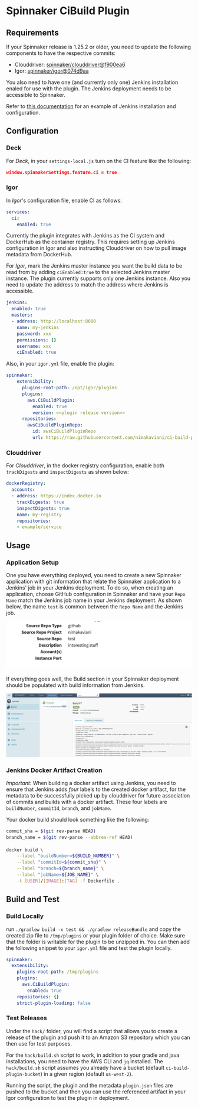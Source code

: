 # Spinnaker CiBuild Plugin

## Requirements

If your Spinnaker release is 1.25.2 or older, you need to update the following components to 
have the respective commits:

- Clouddriver: [spinnaker/clouddriver@f900ea6](https://github.com/spinnaker/clouddriver/commit/f900ea67c97c1be3476488c6fb497cfa7e9e8ca7)
- Igor: [spinnaker/igor@074d9aa](https://github.com/spinnaker/igor/commit/074d9aa805d20443631de4712603e0b8298ac5ec)

You also need to have one (and currently only one) Jenkins installation enaled for use with the plugin.
The Jenkins deployment needs to be accessible to Spinnaker.

Refer to [this documentation](/docs/examples/jenkins) for an example of Jenkins installation and configuration.

## Configuration

### Deck
For _Deck_, in your `settings-local.js` turn on the CI feature like the following:

```json
window.spinnakerSettings.feature.ci = true
```

### Igor
In _Igor_'s configuration file, enable CI as follows:

```yaml
services:
  ci: 
    enabled: true
```
Currently the plugin integrates with Jenkins as the CI 
system and DockerHub as the container registry. This requires setting up
Jenkins configuration in Igor and also instructing Clouddriver on
how to pull image metadata from DockerHub.

For _Igor_, mark the Jenkins master instance
you want the build data to be read from by adding `ciEnabled:true`
to the selected Jenkins master instance. The plugin currently supports only one Jenkins instance.
Also you need to update the address to match the address where Jenkins is accessible.

```yaml
jenkins:
  enabled: true
  masters:
  - address: http://localhost:8080
    name: my-jenkins
    password: xxx
    permissions: {}
    username: xxx
    ciEnabled: true
```

Also, in your `igor.yml` file, enable the plugin:

```yaml
spinnaker:
    extensibility:
      plugins-root-path: /opt/igor/plugins
      plugins:
        aws.CiBuildPlugin:
          enabled: true
          version: <<plugin release version>>
      repositories:
        awsCiBuildPluginRepo:
          id: awsCiBuildPluginRepo
          url: https://raw.githubusercontent.com/nimakaviani/ci-build-plugin/main/plugins.json
```

### Clouddriver

For _Clouddriver_, in the docker registry configuration, enable both
`trackDigests` and `inspectDigests` as shown below:

```yaml
dockerRegistry:
  accounts:
  - address: https://index.docker.io
    trackDigests: true
    inspectDigests: true
    name: my-registry
    repositories:
    - example/service
```

## Usage 
### Application Setup
One you have everything deployed, you need to create a new Spinnaker application with git information 
that relate the Spinnaker application to a Jenkins' job in your Jenkins deployment. To do so, when creating
an application, choose GitHub configuration in Spinnaker and have your `Repo Name` match the Jenkins job name
in your Jenkins deployment. As shown below, the name `test` is common between the `Repo Name` and the Jenkins job.

![Repo Setup](/docs/images/repoSetup.png?raw=true)

If everything goes well, the Build section in your Spinnaker deployment should be populated with build 
information from Jenkins.

![CiBuild UI](/docs/images/CiBuild.png?raw=true)

### Jenkins Docker Artifact Creation

_Important_: When building a docker artifact using Jenkins, you need to ensure that Jenkins 
adds _four_ labels to the created docker artifact, for the metadata to be successfully picked up
by clouddriver for future association of commits and builds with a docker artifact. These four
labels are `buildNumber`, `commitId`, `branch`, and `jobName`.

Your docker build should look something like the following:

```bash
commit_sha = $(git rev-parse HEAD)
branch_name = $(git rev-parse --abbrev-ref HEAD)

docker build \
    --label "buildNumber=${BUILD_NUMBER}" \
    --label "commitId=${commit_sha}" \
    --label "branch=${branch_name}" \
    --label "jobName=${JOB_NAME}" \
    -t [USER]/[IMAGE]:[TAG] -f Dockerfile .
```

## Build and Test
### Build Locally
run `./gradlew build -x test && ./gradlew releaseBundle` and copy the created zip file to
`/tmp/plugins` or your plugin folder of choice. Make sure that the folder is
writable for the plugin to be unzipped in. You can then add the following
snippet to your `igor.yml` file and test the plugin locally.


```yaml
spinnaker:
  extensibility:
    plugins-root-path: /tmp/plugins
    plugins:
      aws.CiBuildPlugin:
        enabled: true
    repositories: {}
    strict-plugin-loading: false
```

### Test Releases
Under the `hack/` folder, you will find a script that allows you to create a 
release of the plugin and push it to an Amazon S3 repository which you can then use for test purposes.

For the `hack/build.sh` script to work, in addition to your gradle and java installations, 
you need to have the AWS CLI and `jq` installed. The `hack/build.sh` script assumes you already have
a bucket (default `ci-build-plugin-bucket`) in a given region (default `us-west-2`).

Running the script, the plugin and the metadata `plugin.json` files are pushed to the bucket and then you can
use the referenced artifact in your Igor configuration to test the plugin in deployment.
